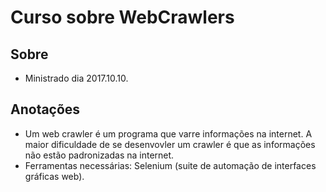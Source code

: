 Curso sobre WebCrawlers
=======================

Sobre
-----

- Ministrado dia 2017.10.10.

Anotações
---------

- Um web crawler é um programa que varre informações na internet. A maior dificuldade de se desenvovler um crawler é que as informações não estão padronizadas na internet.
- Ferramentas necessárias: Selenium (suite de automação de interfaces gráficas web).
